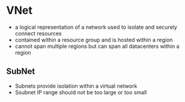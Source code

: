 # VNet
- a logical representation of a network used to isolate and securely connect resources 
- contained within a resource group and is hosted within a region
- cannot span multiple regions but can span all datacenters within a region

## SubNet
- Subnets provide isolation within a virtual network
- Ssubnet IP range should not be too large or too small
